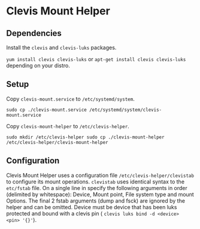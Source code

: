 # Clevis Mount Helper

## Dependencies

Install the `clevis` and `clevis-luks` packages.

`yum install clevis clevis-luks` or
`apt-get install clevis clevis-luks`
depending on your distro.

## Setup

Copy `clevis-mount.service` to `/etc/systemd/system`.

`sudo cp ./clevis-mount.service /etc/systemd/system/clevis-mount.service`

Copy `clevis-mount-helper` to `/etc/clevis-helper`.

`sudo mkdir /etc/clevis-helper
sudo cp ./clevis-mount-helper /etc/clevis-helper/clevis-mount-helper`

## Configuration

Clevis Mount Helper uses a configuration file `/etc/clevis-helper/clevistab` to configure its mount
operations. `clevistab` uses identical syntax to the `etc/fstab` file. On a single line in specify the
following arguments in order (delimited by whitespace): Device,  Mount point, File system type and
mount Options. The final 2 fstab arguments (dump and fsck) are ignored by the helper and can be
omitted. Device must be device that has been luks protected and bound with a clevis pin (
`clevis luks bind -d <device> <pin> '{}'`).
